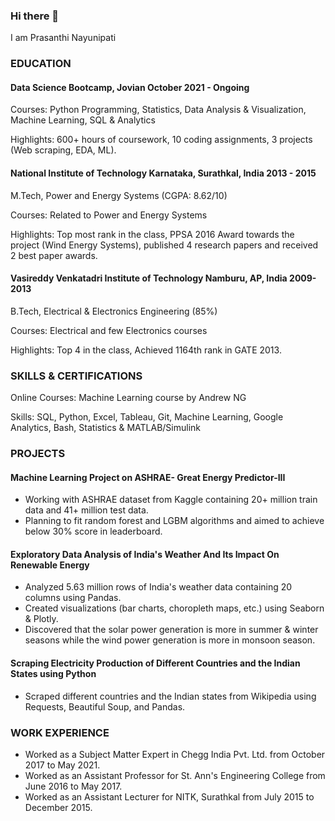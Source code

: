 ### Hi there 👋


I am Prasanthi Nayunipati 
### EDUCATION
#### Data Science Bootcamp, Jovian                                                              October 2021 - Ongoing

Courses: Python Programming, Statistics, Data Analysis & Visualization, Machine Learning, SQL &  Analytics 

Highlights: 600+ hours of coursework, 10 coding assignments, 3 projects (Web scraping, EDA, ML).

#### National Institute of Technology Karnataka, Surathkal, India                                  2013 - 2015 

M.Tech, Power and Energy Systems (CGPA: 8.62/10) 

Courses: Related to Power and Energy Systems 

Highlights: Top most rank in the class, PPSA 2016 Award towards the project (Wind Energy  Systems), published 4 research papers and received 2 best paper awards. 

#### Vasireddy Venkatadri Institute of Technology Namburu, AP, India                             2009-2013 

B.Tech, Electrical & Electronics Engineering (85%) 

Courses: Electrical and few Electronics courses

Highlights: Top 4 in the class, Achieved 1164th rank in GATE 2013. 
### SKILLS & CERTIFICATIONS 
Online Courses: Machine Learning course by Andrew NG

Skills: SQL, Python, Excel, Tableau, Git, Machine Learning, Google Analytics, Bash, Statistics & MATLAB/Simulink 
### PROJECTS 
#### Machine Learning Project on ASHRAE- Great Energy Predictor-III        
* Working with ASHRAE dataset from Kaggle containing 20+ million train data and 41+ million test data.
* Planning to fit random forest and LGBM algorithms and aimed to achieve below 30% score in leaderboard.

#### Exploratory Data Analysis of India's Weather And Its Impact On Renewable Energy         
* Analyzed 5.63 million rows of India's weather data containing 20 columns using Pandas.
* Created visualizations (bar charts, choropleth maps, etc.) using Seaborn &  Plotly. 
* Discovered that the solar power generation is more in summer & winter seasons while the  wind power generation is more in monsoon season. 
#### Scraping Electricity Production of Different Countries and the Indian States using Python 
* Scraped different countries and the Indian states from Wikipedia using Requests, Beautiful  Soup, and Pandas. 
### WORK EXPERIENCE
* Worked as a Subject Matter Expert in Chegg India Pvt. Ltd. from October 2017 to May 2021. 
* Worked as an Assistant Professor for St. Ann's Engineering College from June 2016 to May 2017. 
* Worked as an Assistant Lecturer for NITK, Surathkal from July 2015 to December 2015.
